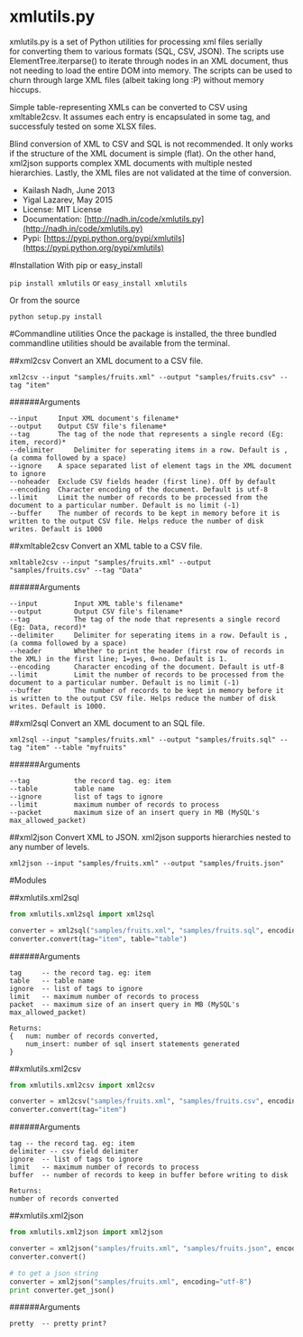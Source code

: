 # xmlutils.py
xmlutils.py is a set of Python utilities for processing xml files serially  
for converting them to various formats (SQL, CSV, JSON). The scripts use 
ElementTree.iterparse() to iterate through nodes in an XML document, thus not 
needing to load the entire DOM into memory. The scripts can be used to churn 
through large XML files (albeit taking long :P) without memory hiccups.

Simple table-representing XMLs can be converted to CSV using xmltable2csv. It assumes each entry is encapsulated
in some tag, and successfuly tested on some XLSX files.

Blind conversion of XML to CSV and SQL is not recommended.
It only works if the structure of the XML document is simple (flat). 
On the other hand, xml2json supports complex XML documents with multiple
nested hierarchies. Lastly, the XML files are not validated at the time of conversion.


- Kailash Nadh, June 2013
- Yigal Lazarev, May 2015
- License: MIT License
- Documentation: [http://nadh.in/code/xmlutils.py](http://nadh.in/code/xmlutils.py)
- Pypi: [https://pypi.python.org/pypi/xmlutils](https://pypi.python.org/pypi/xmlutils)


#Installation
With pip or easy_install

```pip install xmlutils``` or ```easy_install xmlutils```

Or from the source

```python setup.py install```

#Commandline utilities
Once the package is installed, the three bundled commandline utilities should be available
from the terminal.

##xml2csv
Convert an XML document to a CSV file.

```
xml2csv --input "samples/fruits.xml" --output "samples/fruits.csv" --tag "item"
```

######Arguments
```
--input 	Input XML document's filename*
--output 	Output CSV file's filename*
--tag 		The tag of the node that represents a single record (Eg: item, record)*
--delimiter 	Delimiter for seperating items in a row. Default is , (a comma followed by a space)
--ignore 	A space separated list of element tags in the XML document to ignore
--noheader 	Exclude CSV fields header (first line). Off by default
--encoding 	Character encoding of the document. Default is utf-8
--limit 	Limit the number of records to be processed from the document to a particular number. Default is no limit (-1)
--buffer 	The number of records to be kept in memory before it is written to the output CSV file. Helps reduce the number of disk writes. Default is 1000
```

##xmltable2csv
Convert an XML table to a CSV file.

```
xmltable2csv --input "samples/fruits.xml" --output "samples/fruits.csv" --tag "Data"
```

######Arguments
```
--input         Input XML table's filename*
--output        Output CSV file's filename*
--tag           The tag of the node that represents a single record (Eg: Data, record)*
--delimiter     Delimiter for seperating items in a row. Default is , (a comma followed by a space)
--header        Whether to print the header (first row of records in the XML) in the first line; 1=yes, 0=no. Default is 1.
--encoding      Character encoding of the document. Default is utf-8
--limit         Limit the number of records to be processed from the document to a particular number. Default is no limit (-1)
--buffer        The number of records to be kept in memory before it is written to the output CSV file. Helps reduce the number of disk writes. Default is 1000.
```

##xml2sql
Convert an XML document to an SQL file.

```
xml2sql --input "samples/fruits.xml" --output "samples/fruits.sql" --tag "item" --table "myfruits"
```

######Arguments
```
--tag           the record tag. eg: item
--table         table name
--ignore        list of tags to ignore
--limit         maximum number of records to process
--packet        maximum size of an insert query in MB (MySQL's max_allowed_packet)
```

##xml2json
Convert XML to JSON.
xml2json supports hierarchies nested to any number of levels.

```xml2json --input "samples/fruits.xml" --output "samples/fruits.json"```

#Modules

##xmlutils.xml2sql
```python
from xmlutils.xml2sql import xml2sql

converter = xml2sql("samples/fruits.xml", "samples/fruits.sql", encoding="utf-8")
converter.convert(tag="item", table="table")
```

######Arguments
```
tag 	-- the record tag. eg: item
table	-- table name
ignore	-- list of tags to ignore
limit	-- maximum number of records to process
packet	-- maximum size of an insert query in MB (MySQL's max_allowed_packet)

Returns:
{	num: number of records converted,
	num_insert: number of sql insert statements generated
}
```

##xmlutils.xml2csv
```python
from xmlutils.xml2csv import xml2csv

converter = xml2csv("samples/fruits.xml", "samples/fruits.csv", encoding="utf-8")
converter.convert(tag="item")
```

######Arguments
```
tag	-- the record tag. eg: item
delimiter -- csv field delimiter
ignore	-- list of tags to ignore
limit	-- maximum number of records to process
buffer	-- number of records to keep in buffer before writing to disk

Returns:
number of records converted
```

##xmlutils.xml2json
```python
from xmlutils.xml2json import xml2json

converter = xml2json("samples/fruits.xml", "samples/fruits.json", encoding="utf-8")
converter.convert()

# to get a json string
converter = xml2json("samples/fruits.xml", encoding="utf-8")
print converter.get_json()
```

######Arguments
```
pretty	-- pretty print?
```
